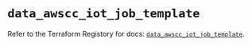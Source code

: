 # `data_awscc_iot_job_template`

Refer to the Terraform Registory for docs: [`data_awscc_iot_job_template`](https://registry.terraform.io/providers/hashicorp/awscc/0.70.0/docs/data-sources/iot_job_template).
